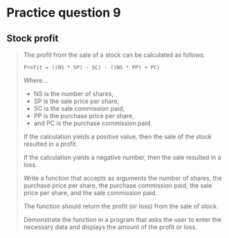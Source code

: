 # Practice question 9

## Stock profit

> The profit from the sale of a stock can be calculated as follows:
>
> `Profit = ((NS * SP) - SC) - ((NS * PP) + PC)`
>
> Where...
>
> - NS is the number of shares,
> - SP is the sale price per share,
> - SC is the sale commission paid,
> - PP is the purchase price per share,
> - and PC is the purchase commission paid.
>
> If the calculation yields a positive value, then the sale of the stock resulted in a profit.
>
> If the calculation yields a negative number, then the sale resulted in a loss.
>
> Write a function that accepts as arguments the number of shares, the purchase price per share, the purchase commission paid, the sale price per share, and the sale commission paid.
>
> The function should return the profit (or loss) from the sale of stock.
>
> Demonstrate the function in a program that asks the user to enter the necessary data and displays the amount of the profit or loss.
